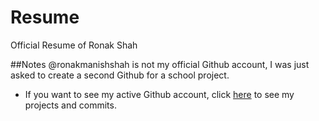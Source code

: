 # Resume
Official Resume of Ronak Shah

##Notes
@ronakmanishshah is not my official Github account, I was just asked to create a second Github for a school project.
 - If you want to see my active Github account, click <a href ="https://github.com/ronakdev">here</a> to see my projects and commits.
